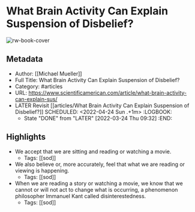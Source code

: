 # What Brain Activity Can Explain Suspension of Disbelief?

![rw-book-cover](https://readwise-assets.s3.amazonaws.com/static/images/article0.00998d930354.png)
## Metadata
- Author: [[Michael Mueller]]
- Full Title: What Brain Activity Can Explain Suspension of Disbelief?
- Category: #articles
- URL: https://www.scientificamerican.com/article/what-brain-activity-can-explain-sus/
- LATER Revisit [[articles/What Brain Activity Can Explain Suspension of Disbelief?]]
  SCHEDULED: <2022-04-24 Sun .+1m>
  :LOGBOOK:
  * State "DONE" from "LATER" [2022-03-24 Thu 09:32]
  :END:
## Highlights
- We accept that we are sitting and reading or watching a movie.
	- Tags: [[sod]]
- We also believe or, more accurately, feel that what we are reading or viewing is happening.
	- Tags: [[sod]]
- When we are reading a story or watching a movie, we know that we cannot or will not act to change what is occurring, a phenomenon philosopher Immanuel Kant called disinterestedness.
	- Tags: [[sod]]